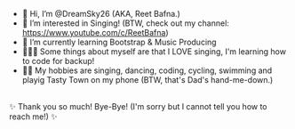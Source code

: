 - 👋 Hi, I’m @DreamSky26 (AKA, Reet Bafna.)
- 👀 I’m interested in Singing! (BTW, check out my channel: https://www.youtube.com/c/ReetBafna)
- 🌱 I’m currently learning Bootstrap & Music Producing
- 🙋🏻‍♀️ Some things about myself are that I LOVE singing, I'm learning how to code for backup!
- 💃🏻 My hobbies are singing, dancing, coding, cycling, swimming and playig Tasty Town on my phone (BTW, that's Dad's hand-me-down.)
<br>
✨ Thank you so much! Bye-Bye! (I'm sorry but I cannot tell you how to reach me!) ✨

<!---
DreamSky26/DreamSky26 is a ✨ special ✨ repository because its `README.md` (this file) appears on your GitHub profile.
You can click the Preview link to take a look at your changes.
--->
